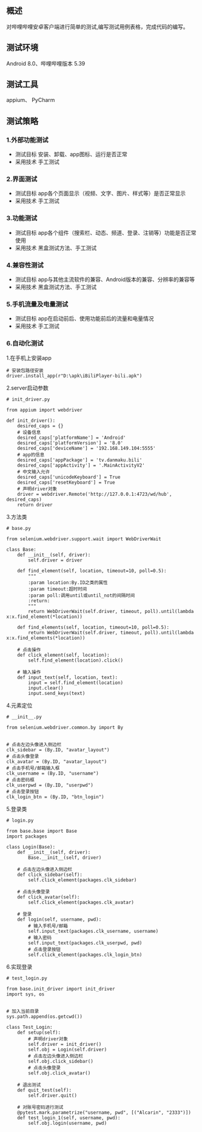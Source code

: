 ## 概述
对哔哩哔哩安卓客户端进行简单的测试,编写测试用例表格，完成代码的编写。

## 测试环境
Android 8.0、哔哩哔哩版本 5.39

## 测试工具
appium、 PyCharm

## 测试策略
### 1.外部功能测试
  - 测试目标
安装、卸载、app图标、运行是否正常
  - 采用技术
手工测试

### 2.界面测试
  - 测试目标
app各个页面显示（视频、文字、图片、样式等）是否正常显示
  - 采用技术
手工测试

### 3.功能测试
  - 测试目标
app各个组件（搜索栏、动态、频道、登录、注销等）功能是否正常使用
  - 采用技术
黑盒测试方法、手工测试

### 4.兼容性测试
  - 测试目标
app与其他主流软件的兼容、Android版本的兼容、分辨率的兼容等
  - 采用技术
黑盒测试方法、手工测试

### 5.手机流量及电量测试
  - 测试目标
app在启动前后、使用功能前后的流量和电量情况
  - 采用技术
手工测试

### 6.自动化测试
1.在手机上安装app
```
# 安装包路径安装
driver.install_app(r"D:\apk\iBiliPlayer-bili.apk")
```

2.server启动参数
```
# init_driver.py

from appium import webdriver

def init_driver():
    desired_caps = {}
    # 设备信息
    desired_caps['platformName'] = 'Android'
    desired_caps['platformVersion'] = '8.0'
    desired_caps['deviceName'] = '192.168.149.104:5555'
    # app的信息
    desired_caps['appPackage'] = 'tv.danmaku.bili'
    desired_caps['appActivity'] = '.MainActivityV2'
    # 中文输入允许
    desired_caps['unicodeKeyboard'] = True
    desired_caps['resetKeyboard'] = True
    # 声明driver对象
    driver = webdriver.Remote('http://127.0.0.1:4723/wd/hub', desired_caps)
    return driver
```

3.方法类
```
# base.py

from selenium.webdriver.support.wait import WebDriverWait

class Base:
    def __init__(self, driver):
        self.driver = driver

    def find_element(self, location, timeout=10, poll=0.5):
        """
        :param location:By.ID之类的属性
        :param timeout:超时时间
        :param poll:调用until或until_not的间隔时间
        :return:
        """
        return WebDriverWait(self.driver, timeout, poll).until(lambda x:x.find_element(*location))

    def find_elements(self, location, timeout=10, poll=0.5):
        return WebDriverWait(self.driver, timeout, poll).until(lambda x:x.find_elements(*location))

    # 点击操作
    def click_element(self, location):
        self.find_element(location).click()

    # 输入操作
    def input_text(self, location, text):
        input = self.find_element(location)
        input.clear()
        input.send_keys(text)
```

4.元素定位
```
# __init__.py

from selenium.webdriver.common.by import By


# 点击左边头像进入侧边栏
clk_sidebar = (By.ID, "avatar_layout")
# 点击头像登录
clk_avatar = (By.ID, "avatar_layout")
# 点击手机号/邮箱输入框
clk_username = (By.ID, "username")
# 点击密码框
clk_userpwd = (By.ID, "userpwd")
# 点击登录按钮
clk_login_btn = (By.ID, "btn_login")
```

5.登录类
```
# login.py

from base.base import Base
import packages

class Login(Base):
    def __init__(self, driver):
        Base.__init__(self, driver)

    # 点击左边头像进入侧边栏
    def click_sidebar(self):
        self.click_element(packages.clk_sidebar)

    # 点击头像登录
    def click_avatar(self):
        self.click_element(packages.clk_avatar)

    # 登录
    def login(self, username, pwd):
        # 输入手机号/邮箱
        self.input_text(packages.clk_username, username)
        # 输入密码
        self.input_text(packages.clk_userpwd, pwd)
        # 点击登录按钮
        self.click_element(packages.clk_login_btn)
```

6.实现登录
```
# test_login.py

from base.init_driver import init_driver
import sys, os


# 加入当前目录
sys.path.append(os.getcwd())

class Test_Login:
    def setup(self):
        # 声明driver对象
        self.driver = init_driver()
        self.obj = Login(self.driver)
        # 点击左边头像进入侧边栏
        self.obj.click_sidebar()
        # 点击头像登录
        self.obj.click_avatar()

    # 退出测试
    def quit_test(self):
        self.driver.quit()

    # 对账号密码进行测试
    @pytest.mark.parametrize("username, pwd", [("Alcarin", "2333")])
    def test_login_1(self, username, pwd):
        self.obj.login(username, pwd)
```
